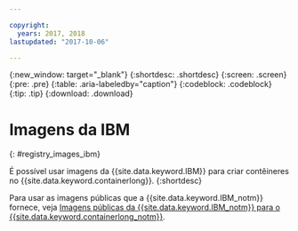 ```yaml
---

copyright:
  years: 2017, 2018
lastupdated: "2017-10-06"

---
```


{:new_window: target="_blank"}
{:shortdesc: .shortdesc}
{:screen: .screen}
{:pre: .pre}
{:table: .aria-labeledby="caption"}
{:codeblock: .codeblock}
{:tip: .tip}
{:download: .download}


# Imagens da IBM
{: #registry_images_ibm}

É possível usar imagens da {{site.data.keyword.IBM}} para criar contêineres no {{site.data.keyword.containerlong}}.
{:shortdesc}

Para usar as imagens públicas que a {{site.data.keyword.IBM_notm}} fornece, veja [Imagens públicas da {{site.data.keyword.IBM_notm}} para o {{site.data.keyword.containerlong_notm}}](../../services/RegistryImages/index.html#ibm_images).
